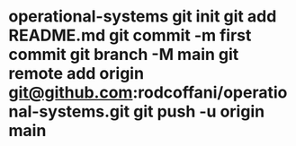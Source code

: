 # operational-systems git init git add README.md git commit -m first commit git branch -M main git remote add origin git@github.com:rodcoffani/operational-systems.git git push -u origin main
